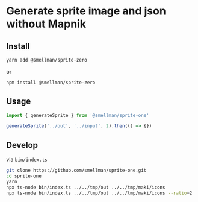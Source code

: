 # Generate sprite image and json without Mapnik

## Install

```bash
yarn add @smellman/sprite-zero
```

or

```bash
npm install @smellman/sprite-zero
```

## Usage

```javascript
import { generateSprite } from '@smellman/sprite-one'

generateSprite('../out', '../input', 2).then(() => {})
```

## Develop

via `bin/index.ts`

```bash
git clone https://github.com/smellman/sprite-one.git
cd sprite-one
yarn
npx ts-node bin/index.ts ../../tmp/out ../../tmp/maki/icons
npx ts-node bin/index.ts ../../tmp/out ../../tmp/maki/icons --ratio=2
```
